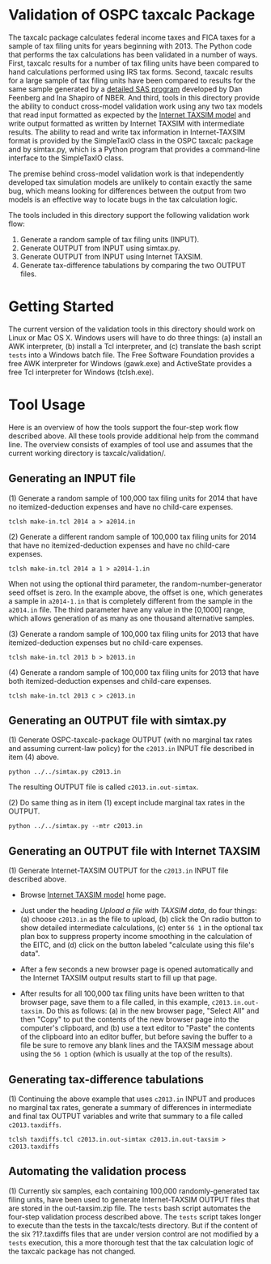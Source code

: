 Validation of OSPC taxcalc Package
==================================

The taxcalc package calculates federal income taxes and FICA taxes for
a sample of tax filing units for years beginning with 2013.  The
Python code that performs the tax calculations has been validated in a
number of ways.  First, taxcalc results for a number of tax filing
units have been compared to hand calculations performed using IRS tax
forms.  Second, taxcalc results for a large sample of tax filing units
have been compared to results for the same sample generated by a
[detailed SAS program](http://www.nber.org/taxcalc) developed by Dan
Feenberg and Ina Shapiro of NBER.  And third, tools in this directory
provide the ability to conduct cross-model validation work using any
two tax models that read input formatted as expected by the [Internet
TAXSIM model](http://users.nber.org/~taxsim/taxsim-calc9/index.html)
and write output formatted as written by Internet TAXSIM with
intermediate results.  The ability to read and write tax information
in Internet-TAXSIM format is provided by the SimpleTaxIO class in the
OSPC taxcalc package and by simtax.py, which is a Python program that
provides a command-line interface to the SimpleTaxIO class.

The premise behind cross-model validation work is that independently
developed tax simulation models are unlikely to contain exactly the
same bug, which means looking for differences between the output from
two models is an effective way to locate bugs in the tax calculation
logic.

The tools included in this directory support the following
validation work flow:

  1. Generate a random sample of tax filing units (INPUT).
  2. Generate OUTPUT from INPUT using simtax.py.
  3. Generate OUTPUT from INPUT using Internet TAXSIM.
  4. Generate tax-difference tabulations by comparing the two OUTPUT
     files.

Getting Started
===============

The current version of the validation tools in this directory should
work on Linux or Mac OS X.  Windows users will have to do three
things: (a) install an AWK interpreter, (b) install a Tcl interpreter,
and (c) translate the bash script `tests` into a Windows batch file.
The Free Software Foundation provides a free AWK interpreter for
Windows (gawk.exe) and ActiveState provides a free Tcl interpreter
for Windows (tclsh.exe).

Tool Usage
==========

Here is an overview of how the tools support the four-step work flow
described above.  All these tools provide additional help from the
command line.  The overview consists of examples of tool use and
assumes that the current working directory is taxcalc/validation/.

Generating an INPUT file
------------------------

(1) Generate a random sample of 100,000 tax filing units for 2014 that
have no itemized-deduction expenses and have no child-care expenses.

`tclsh make-in.tcl 2014 a > a2014.in`

(2) Generate a different random sample of 100,000 tax filing units for
2014 that have no itemized-deduction expenses and have no child-care
expenses.

`tclsh make-in.tcl 2014 a 1 > a2014-1.in`

When not using the optional third parameter, the
random-number-generator seed offset is zero.  In the example above,
the offset is one, which generates a sample in `a2014-1.in` that is
completely different from the sample in the `a2014.in` file.  The
third parameter have any value in the \[0,1000\] range, which allows
generation of as many as one thousand alternative samples.

(3) Generate a random sample of 100,000 tax filing units for 2013 that
have itemized-deduction expenses but no child-care expenses.

`tclsh make-in.tcl 2013 b > b2013.in`

(4) Generate a random sample of 100,000 tax filing units for 2013 that
have both itemized-deduction expenses and child-care expenses.

`tclsh make-in.tcl 2013 c > c2013.in`

Generating an OUTPUT file with simtax.py
----------------------------------------

(1) Generate OSPC-taxcalc-package OUTPUT (with no marginal tax rates
and assuming current-law policy) for the `c2013.in` INPUT file
described in item (4) above.

`python ../../simtax.py c2013.in`

The resulting OUTPUT file is called `c2013.in.out-simtax`.

(2) Do same thing as in item (1) except include marginal tax rates in
the OUTPUT.

`python ../../simtax.py --mtr c2013.in`

Generating an OUTPUT file with Internet TAXSIM
----------------------------------------------

(1) Generate Internet-TAXSIM OUTPUT for the `c2013.in` INPUT file
described above.

  * Browse [Internet TAXSIM
    model](http://users.nber.org/~taxsim/taxsim-calc9/index.html)
    home page.

  * Just under the heading *Upload a file with TAXSIM data*, do four
    things: (a) choose `c2013.in` as the file to upload, (b) click the
    On radio button to show detailed intermediate calculations, (c)
    enter `56 1` in the optional tax plan box to suppress property
    income smoothing in the calculation of the EITC, and (d) click
    on the button labeled "calculate using this file's data".

  * After a few seconds a new browser page is opened automatically
    and the Internet TAXSIM output results start to fill up that page.

  * After results for all 100,000 tax filing units have been written
    to that browser page, save them to a file called, in this example,
    `c2013.in.out-taxsim`.  Do this as follows: (a) in the new browser
    page, "Select All" and then "Copy" to put the contents of the new
    browser page into the computer's clipboard, and (b) use a text
    editor to "Paste" the contents of the clipboard into an editor
    buffer, but before saving the buffer to a file be sure to remove
    any blank lines and the TAXSIM message about using the `56 1`
    option (which is usually at the top of the results).

Generating tax-difference tabulations
-------------------------------------

(1) Continuing the above example that uses `c2013.in` INPUT and
produces no marginal tax rates, generate a summary of differences in
intermediate and final tax OUTPUT variables and write that summary to
a file called `c2013.taxdiffs`.

`tclsh taxdiffs.tcl c2013.in.out-simtax c2013.in.out-taxsim > c2013.taxdiffs`


Automating the validation process
----------------------------------

(1) Currently six samples, each containing 100,000 randomly-generated
tax filing units, have been used to generate Internet-TAXSIM OUTPUT
files that are stored in the out-taxsim.zip file.  The `tests` bash
script automates the four-step validation process described above.
The `tests` script takes longer to execute than the tests in the
taxcalc/tests directory.  But if the content of the six ?1?.taxdiffs
files that are under version control are not modified by a `tests`
execution, this a more thorough test that the tax calculation logic
of the taxcalc package has not changed.
